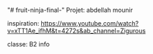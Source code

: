 "# fruit-ninja-final-" 
Projet: abdellah mounir

inspiration: https://www.youtube.com/watch?v=xTT1Ae_ifhM&t=4272s&ab_channel=Zigurous

classe: B2 info